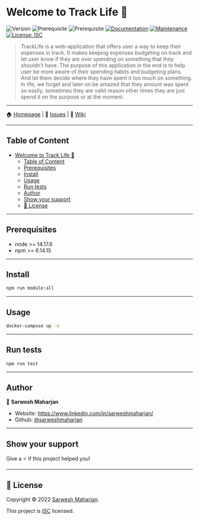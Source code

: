 # Welcome to Track Life 👋
![Version](https://img.shields.io/badge/version-0.0.0-blue.svg?cacheSeconds=2592000)
![Prerequisite](https://img.shields.io/badge/node-%3E%3D%2014.17.6-blue.svg)
![Prerequisite](https://img.shields.io/badge/npm-%3E%3D%206.14.15-blue.svg)
[![Documentation](https://img.shields.io/badge/documentation-yes-brightgreen.svg)](https://github.com/sarweshmaharjan/track-life#readme)
[![Maintenance](https://img.shields.io/badge/Maintained%3F-yes-green.svg)](https://github.com/sarweshmaharjan/track-life/graphs/commit-activity)
[![License: ISC](https://img.shields.io/github/license/sarweshmaharjan/track-life)](https://github.com/sarweshmaharjan/track-life/blob/master/LICENSE)

> TrackLife is a web-application that offers user a way to keep their expenses in track. It makes keeping expenses budgeting on track and let user know if they are over spending on something that they shouldn’t have. The purpose of this application in the end is to help user be more aware of their spending habits and budgeting plans. And let them decide where they have spent it too much on something. In life, we forget and later on be amazed that they amount was spent so easily, sometimes they are valid reason other times they are just spend it on the purpose or at the moment. 

---

🏠 [Homepage](https://github.com/sarweshmaharjan/track-life#readme) | 🤕 [Issues](https://github.com/sarweshmaharjan/track-life/issues) | 📃 [Wiki]()

---
## Table of Content
- [Welcome to Track Life 👋](#welcome-to-track-life-)
  - [Table of Content](#table-of-content)
  - [Prerequisites](#prerequisites)
  - [Install](#install)
  - [Usage](#usage)
  - [Run tests](#run-tests)
  - [Author](#author)
  - [Show your support](#show-your-support)
  - [📝 License](#-license)
  
---
## Prerequisites

- node >= 14.17.6
- npm >= 6.14.15
  
---
## Install

```sh
npm run module:all
```

---
## Usage

```sh
docker-compose up -d
```

---
## Run tests

```sh
npm run test
```

---
## Author

👤 **Sarwesh Maharjan**

* Website: https://www.linkedin.com/in/sarweshmaharjan/
* Github: [@sarweshmaharjan](https://github.com/sarweshmaharjan)

---
## Show your support

Give a ⭐️ if this project helped you!

---
## 📝 License

Copyright © 2022 [Sarwesh Maharjan](https://github.com/sarweshmaharjan).

This project is [ISC](https://github.com/sarweshmaharjan/track-life/blob/master/LICENSE) licensed.
